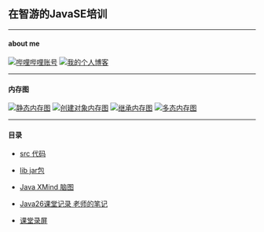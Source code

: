 ## 在智游的JavaSE培训
***
#### about me
[![哔哩哔哩账号](https://img.shields.io/badge/%E5%93%94%E5%93%A9%E5%93%94%E5%93%A9-%E5%85%B3%E6%B3%A8-blue)](https://space.bilibili.com/52704344)
[![我的个人博客](https://img.shields.io/badge/%E6%88%91%E7%9A%84%E5%8D%9A%E5%AE%A2-read-66ccff)](https://javayanglei.tk/)

***
#### 内存图
[![静态内存图](https://img.shields.io/badge/%E9%9D%99%E6%80%81%E5%86%85%E5%AD%98%E5%9B%BE-Stars-blue)](https://github.com/1123Javayanglei/javase_26/blob/master/src/com/zhiyou100/review/oop/day05/%E9%9D%99%E6%80%81%E5%86%85%E5%AD%98%E5%9B%BE.md)
[![创建对象内存图](https://img.shields.io/badge/%E5%88%9B%E5%BB%BA%E5%AF%B9%E8%B1%A1%E5%86%85%E5%AD%98%E5%9B%BE-stars-blue)](https://github.com/1123Javayanglei/javase_26/blob/master/src/com/zhiyou100/review/oop/day02/%E5%88%9B%E5%BB%BA%E5%AF%B9%E8%B1%A1%E5%86%85%E5%AD%98%E5%9B%BE.md)
[![继承内存图](https://img.shields.io/badge/%E7%BB%A7%E6%89%BF%E5%86%85%E5%AD%98%E5%9B%BE-stars-blue)](https://github.com/1123Javayanglei/javase_26/blob/df456ebcc60dd6f3e58b185b8e53fe03d55e7892/src/com/zhiyou100/review/oop/day06/%E7%BB%A7%E6%89%BF%E5%86%85%E5%AD%98%E5%9B%BE.md)
[![多态内存图](https://img.shields.io/badge/%E5%A4%9A%E6%80%81%E5%86%85%E5%AD%98%E5%9B%BE-stars-blue)](https://github.com/1123Javayanglei/javase_26/blob/ed42cab81d3cbb89ac8621741a5cdc99a2bc0fe5/src/com/zhiyou100/review/oop/day10/%E5%A4%9A%E6%80%81%E5%86%85%E5%AD%98%E5%9B%BE.md)
***
#### 目录
 - [src 代码](https://github.com/1123Javayanglei/javase_26/tree/master/src/com/zhiyou100)
 
 - [lib jar包](https://github.com/1123Javayanglei/javase_26/tree/master/lib)
 

 - [Java XMind 脑图](https://github.com/1123Javayanglei/javase_26/tree/master/JavaXmind)
 
 - [Java26课堂记录 老师的笔记](https://github.com/1123Javayanglei/javase_26/tree/master/java26%E8%AF%BE%E5%A0%82%E8%AE%B0%E5%BD%95)

- [课堂录屏](https://space.bilibili.com/52704344)
